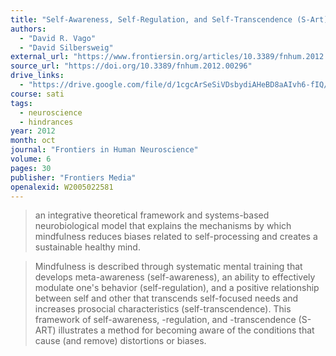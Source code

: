 ```yaml
---
title: "Self-Awareness, Self-Regulation, and Self-Transcendence (S-Art): A Framework for Understanding the Neurobiological Mechanisms of Mindfulness"
authors:
  - "David R. Vago"
  - "David Silbersweig"
external_url: "https://www.frontiersin.org/articles/10.3389/fnhum.2012.00296/pdf"
source_url: "https://doi.org/10.3389/fnhum.2012.00296"
drive_links:
  - "https://drive.google.com/file/d/1cgcArSeSiVDsbydiAHeBD8aAIvh6-fIQ/view?usp=drivesdk"
course: sati
tags:
  - neuroscience
  - hindrances
year: 2012
month: oct
journal: "Frontiers in Human Neuroscience"
volume: 6
pages: 30
publisher: "Frontiers Media"
openalexid: W2005022581
---
```


> an integrative theoretical framework and systems-based neurobiological model that explains the mechanisms by which mindfulness reduces biases related to self-processing and creates a sustainable healthy mind.

> Mindfulness is described through systematic mental training that develops meta-awareness (self-awareness), an ability to effectively modulate one's behavior (self-regulation), and a positive relationship between self and other that transcends self-focused needs and increases prosocial characteristics (self-transcendence).
> This framework of self-awareness, -regulation, and -transcendence (S-ART) illustrates a method for becoming aware of the conditions that cause (and remove) distortions or biases.
